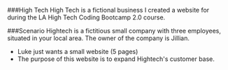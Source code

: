 

###High Tech
High Tech is a fictional business I created a website for during the LA High Tech Coding Bootcamp 2.0 course.

###Scenario
Hightech is a fictitious small company with three employees, situated in your local area. The owner of the company is Jillian.

* Luke just wants a small website (5 pages)
* The purpose of this website is to expand Hightech's customer base.


